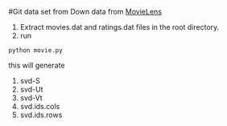#Git data set from
Down data from [MovieLens](http://grouplens.org/datasets/movielens/)

1. Extract movies.dat and ratings.dat files in the root directory.
2. run
```
python movie.py
```
this will generate
  1. svd-S
  2. svd-Ut
  3. svd-Vt
  4. svd.ids.cols
  5. svd.ids.rows
